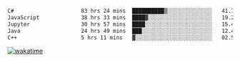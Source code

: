 <!--START_SECTION:waka-->

```txt
C#                     83 hrs 24 mins  ██████████▒░░░░░░░░░░░░░░   41.70 %
JavaScript             38 hrs 33 mins  ████▓░░░░░░░░░░░░░░░░░░░░   19.28 %
Jupyter                30 hrs 57 mins  ████░░░░░░░░░░░░░░░░░░░░░   15.48 %
Java                   24 hrs 49 mins  ███░░░░░░░░░░░░░░░░░░░░░░   12.41 %
C++                    5 hrs 11 mins   ▓░░░░░░░░░░░░░░░░░░░░░░░░   02.59 %
```

<!--END_SECTION:waka-->
[![wakatime](https://wakatime.com/badge/user/6c2f442e-41b4-42e3-bc06-d5d8203ad1da.svg)](https://wakatime.com/@6c2f442e-41b4-42e3-bc06-d5d8203ad1da)

